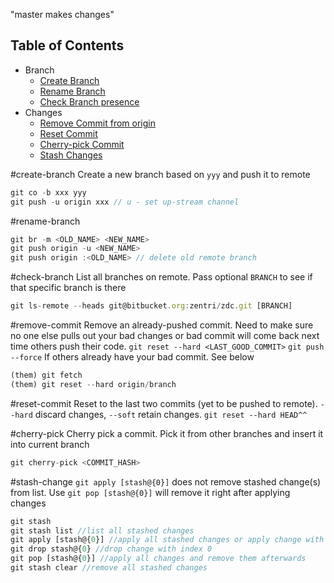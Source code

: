 "master makes changes"
## Table of Contents

* Branch
  * [Create Branch](#create-branch)
  * [Rename Branch](#rename-branch)
  * [Check Branch presence](#check-branch)
* Changes
  * [Remove Commit from origin](#remove-commit)
  * [Reset Commit](#reset-commit)
  * [Cherry-pick Commit](#cherry-pick)
  * [Stash Changes](#stash-change) 

#create-branch
Create a new branch based on `yyy` and push it to remote 
```Javascript
git co -b xxx yyy
git push -u origin xxx // u - set up-stream channel
```

#rename-branch
```Javascript
git br -m <OLD_NAME> <NEW_NAME>
git push origin -u <NEW_NAME>
git push origin :<OLD_NAME> // delete old remote branch
```

#check-branch
List all branches on remote. Pass optional `BRANCH` to see if that specific branch is there
```Javascript
git ls-remote --heads git@bitbucket.org:zentri/zdc.git [BRANCH]
```

#remove-commit
Remove an already-pushed commit. Need to make sure no one else pulls out your bad changes or bad commit will come back
next time others push their code.
`git reset --hard <LAST_GOOD_COMMIT>`
`git push --force`
If others already have your bad commit. See below
```Javascript
(them) git fetch
(them) git reset --hard origin/branch
```

#reset-commit
Reset to the last two commits (yet to be pushed to remote). `--hard` discard changes, `--soft` retain changes.
```git reset --hard HEAD^^```

#cherry-pick
Cherry pick a commit. Pick it from other branches and insert it into current branch
```Javascript
git cherry-pick <COMMIT_HASH>
```

#stash-change
`git apply [stash@{0}]` does not remove stashed change(s) from list. Use `git pop [stash@{0}]` will remove it right after applying changes
```Javascript
git stash
git stash list //list all stashed changes
git apply [stash@{0}] //apply all stashed changes or apply change with index 0
git drop stash@{0} //drop change with index 0
git pop [stash@{0}] //apply all changes and remove them afterwards
git stash clear //remove all stashed changes
```
